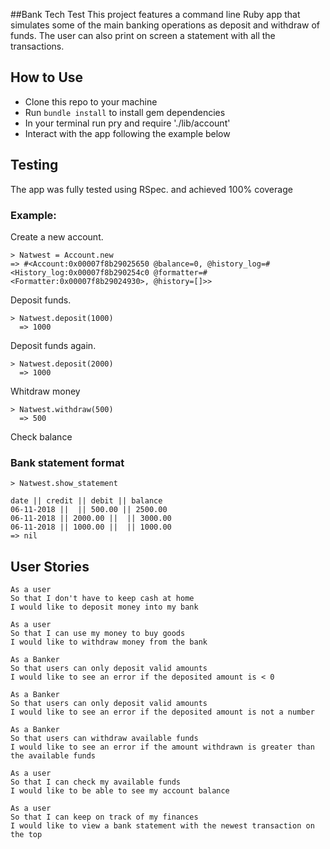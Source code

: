 ##Bank Tech Test
This project features a command line Ruby app that simulates some of the main banking operations as deposit and withdraw of funds. The user can also print on screen a statement with all the transactions.

## How to Use
- Clone this repo to your machine
- Run `bundle install` to install gem dependencies
- In your terminal run  pry and require './lib/account'
- Interact with the app following the example below

## Testing
The app was fully tested using RSpec. and achieved 100%
coverage


### Example:

Create a new account.
```
> Natwest = Account.new
=> #<Account:0x00007f8b29025650 @balance=0, @history_log=#<History_log:0x00007f8b290254c0 @formatter=#<Formatter:0x00007f8b29024930>, @history=[]>>
```

Deposit funds.
```
> Natwest.deposit(1000)
  => 1000
```
Deposit funds again.
```
> Natwest.deposit(2000)
  => 1000
```

Whitdraw money
```
> Natwest.withdraw(500)
  => 500
```

Check balance
### Bank statement format
```
> Natwest.show_statement

date || credit || debit || balance
06-11-2018 ||  || 500.00 || 2500.00
06-11-2018 || 2000.00 ||  || 3000.00
06-11-2018 || 1000.00 ||  || 1000.00
=> nil

```
## User Stories

```
As a user
So that I don't have to keep cash at home
I would like to deposit money into my bank

As a user
So that I can use my money to buy goods
I would like to withdraw money from the bank

As a Banker
So that users can only deposit valid amounts
I would like to see an error if the deposited amount is < 0

As a Banker
So that users can only deposit valid amounts
I would like to see an error if the deposited amount is not a number

As a Banker
So that users can withdraw available funds
I would like to see an error if the amount withdrawn is greater than the available funds

As a user
So that I can check my available funds
I would like to be able to see my account balance

As a user
So that I can keep on track of my finances
I would like to view a bank statement with the newest transaction on the top
```
